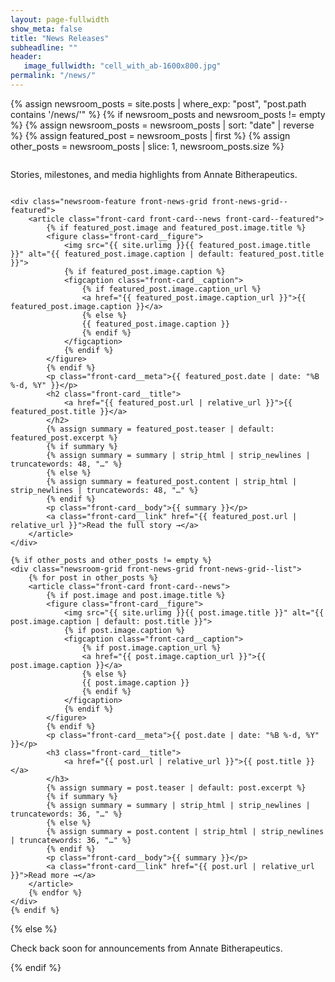```yaml
---
layout: page-fullwidth
show_meta: false
title: "News Releases"
subheadline: ""
header:
   image_fullwidth: "cell_with_ab-1600x800.jpg"
permalink: "/news/"
---
```

{% assign newsroom_posts = site.posts | where_exp: "post", "post.path contains '/news/'" %}
{% if newsroom_posts and newsroom_posts != empty %}
{% assign newsroom_posts = newsroom_posts | sort: "date" | reverse %}
{% assign featured_post = newsroom_posts | first %}
{% assign other_posts = newsroom_posts | slice: 1, newsroom_posts.size %}

<div class="newsroom">
    <div class="row newsroom__intro">
        <div class="small-12 columns">
            <p class="newsroom__subtitle">Stories, milestones, and media highlights from Annate Bitherapeutics.</p>
        </div>
    </div>

    <div class="newsroom-feature front-news-grid front-news-grid--featured">
        <article class="front-card front-card--news front-card--featured">
            {% if featured_post.image and featured_post.image.title %}
            <figure class="front-card__figure">
                <img src="{{ site.urlimg }}{{ featured_post.image.title }}" alt="{{ featured_post.image.caption | default: featured_post.title }}">
                {% if featured_post.image.caption %}
                <figcaption class="front-card__caption">
                    {% if featured_post.image.caption_url %}
                    <a href="{{ featured_post.image.caption_url }}">{{ featured_post.image.caption }}</a>
                    {% else %}
                    {{ featured_post.image.caption }}
                    {% endif %}
                </figcaption>
                {% endif %}
            </figure>
            {% endif %}
            <p class="front-card__meta">{{ featured_post.date | date: "%B %-d, %Y" }}</p>
            <h2 class="front-card__title">
                <a href="{{ featured_post.url | relative_url }}">{{ featured_post.title }}</a>
            </h2>
            {% assign summary = featured_post.teaser | default: featured_post.excerpt %}
            {% if summary %}
            {% assign summary = summary | strip_html | strip_newlines | truncatewords: 48, "…" %}
            {% else %}
            {% assign summary = featured_post.content | strip_html | strip_newlines | truncatewords: 48, "…" %}
            {% endif %}
            <p class="front-card__body">{{ summary }}</p>
            <a class="front-card__link" href="{{ featured_post.url | relative_url }}">Read the full story →</a>
        </article>
    </div>

    {% if other_posts and other_posts != empty %}
    <div class="newsroom-grid front-news-grid front-news-grid--list">
        {% for post in other_posts %}
        <article class="front-card front-card--news">
            {% if post.image and post.image.title %}
            <figure class="front-card__figure">
                <img src="{{ site.urlimg }}{{ post.image.title }}" alt="{{ post.image.caption | default: post.title }}">
                {% if post.image.caption %}
                <figcaption class="front-card__caption">
                    {% if post.image.caption_url %}
                    <a href="{{ post.image.caption_url }}">{{ post.image.caption }}</a>
                    {% else %}
                    {{ post.image.caption }}
                    {% endif %}
                </figcaption>
                {% endif %}
            </figure>
            {% endif %}
            <p class="front-card__meta">{{ post.date | date: "%B %-d, %Y" }}</p>
            <h3 class="front-card__title">
                <a href="{{ post.url | relative_url }}">{{ post.title }}</a>
            </h3>
            {% assign summary = post.teaser | default: post.excerpt %}
            {% if summary %}
            {% assign summary = summary | strip_html | strip_newlines | truncatewords: 36, "…" %}
            {% else %}
            {% assign summary = post.content | strip_html | strip_newlines | truncatewords: 36, "…" %}
            {% endif %}
            <p class="front-card__body">{{ summary }}</p>
            <a class="front-card__link" href="{{ post.url | relative_url }}">Read more →</a>
        </article>
        {% endfor %}
    </div>
    {% endif %}
</div>
{% else %}
<div class="front-news-empty">
    <p class="front-section__empty">Check back soon for announcements from Annate Bitherapeutics.</p>
</div>
{% endif %}
